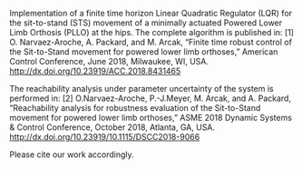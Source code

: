 Implementation of a finite time horizon Linear Quadratic Regulator (LQR) 
for the sit-to-stand (STS) movement of a minimally actuated Powered 
Lower Limb Orthosis (PLLO) at the hips. 
The complete algorithm is published in:
[1] O. Narvaez-Aroche, A. Packard, and M. Arcak, “Finite time robust 
control of the Sit-to-Stand movement for powered lower limb orthoses,” 
American Control Conference, June 2018, Milwaukee, WI, USA.
http://dx.doi.org/10.23919/ACC.2018.8431465

The reachability analysis under parameter uncertainty of the system is
performed in: 
[2] O.Narvaez-Aroche, P.-J.Meyer, M. Arcak, and A. Packard, “Reachability 
analysis for robustness evaluation of the Sit-to-Stand movement for 
powered lower limb orthoses,” ASME 2018 Dynamic Systems & Control 
Conference, October 2018, Atlanta, GA, USA.
http://dx.doi.org/10.23919/10.1115/DSCC2018-9066

Please cite our work accordingly.

